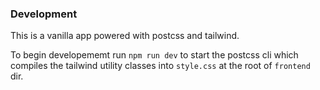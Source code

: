 ### Development

This is a vanilla app powered with postcss and tailwind.

To begin developememt run `npm run dev` to start the postcss cli which compiles the tailwind utility classes into `style.css` at the root of `frontend` dir.
